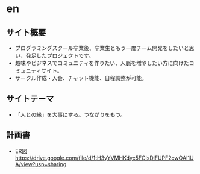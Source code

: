 # en

## サイト概要
* プログラミングスクール卒業後、卒業生ともう一度チーム開発をしたいと思い、発足したプロジェクトです。
* 趣味やビジネスでコミュニティを作りたい、人脈を増やしたい方に向けたコミュニティサイト。
* サークル作成・入会、チャット機能、日程調整が可能。

## サイトテーマ
* 「人との縁」を大事にする。つながりをもつ。

## 計画書
* ER図
https://drive.google.com/file/d/1tH3yYVMHKdyc5FCIsDlFUPF2cwOAI1UA/view?usp=sharing
